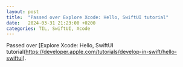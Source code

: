 ```yaml
---
layout: post
title:  "Passed over Explore Xcode: Hello, SwiftUI tutorial"
date:   2024-03-31 21:23:00 +0200
categories: TIL, SwiftUI, Xcode
---
```

Passed over [Explore Xcode: Hello, SwiftUI tutorial(https://developer.apple.com/tutorials/develop-in-swift/hello-swiftui).
